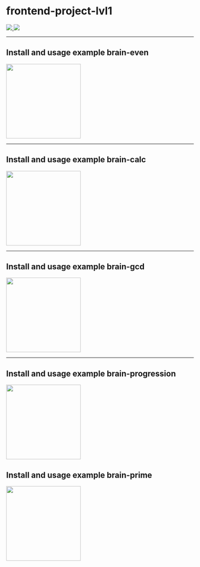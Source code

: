 # frontend-project-lvl1
<p>
  <a href="https://github.com/NahshonYermiyahu/frontend-project-lvl1/actions">
    <img src="https://github.com/NahshonYermiyahu/frontend-project-lvl1/workflows/Node%20CI/badge.svg">
  </a>
  <a href="https://codeclimate.com/github/codeclimate/codeclimate/maintainability">
    <img src="https://api.codeclimate.com/v1/badges/a99a88d28ad37a79dbf6/maintainability" />
  </a> 
</p>
<hr>
<h2>
  Install and usage example brain-even
</h2>
<div>
   <a href="https://asciinema.org/a/hNzugS14v0ghCo5wDquBL9zaN" target="_blank">
     <img src="https://asciinema.org/a/hNzugS14v0ghCo5wDquBL9zaN.svg" width = "200"/>
  </a>
</div>
</p>
<hr>
<h2>
  Install and usage example brain-calc
</h2>
<div>
  <a href="https://asciinema.org/a/4KqTXRKVRd4yC1pF48W5dNV7b" target="_blank">
    <img src="https://asciinema.org/a/4KqTXRKVRd4yC1pF48W5dNV7b.svg" width = "200"/>
  </a>
</div>
<hr>
<h2>
  Install and usage example brain-gcd
</h2>
<div>
  <a href="https://asciinema.org/a/w8bkdJhGYWSku0a1yo0QLO2Wo" target="_blank">
    <img src="https://asciinema.org/a/w8bkdJhGYWSku0a1yo0QLO2Wo.svg" width = "200"/>
  </a>
</div>
<hr>
<h2>
  Install and usage example brain-progression
</h2>
<div>
  <a href="https://asciinema.org/a/BiXej609xc9bNRPF9X7O7sdxf" target="_blank">
    <img src="https://asciinema.org/a/BiXej609xc9bNRPF9X7O7sdxf.svg" width = "200"/>
  </a>
</div>
<h2>
  Install and usage example brain-prime
</h2>
<div>
  <a href="https://asciinema.org/a/GDT76qi52EKKyzS6a9utseOpV" target="_blank">
    <img src="https://asciinema.org/a/GDT76qi52EKKyzS6a9utseOpV.svg" width = "200"/>
  </a>
</div>


